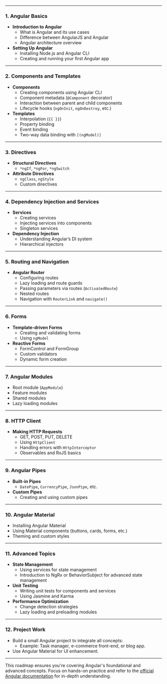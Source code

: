 
---

### **1. Angular Basics**
- **Introduction to Angular**
  - What is Angular and its use cases
  - Difference between AngularJS and Angular
  - Angular architecture overview
- **Setting Up Angular**
  - Installing Node.js and Angular CLI
  - Creating and running your first Angular app

---

### **2. Components and Templates**
- **Components**
  - Creating components using Angular CLI
  - Component metadata (`@Component` decorator)
  - Interaction between parent and child components
  - Lifecycle hooks (`ngOnInit`, `ngOnDestroy`, etc.)
- **Templates**
  - Interpolation (`{{ }}`)
  - Property binding
  - Event binding
  - Two-way data binding with `[(ngModel)]`

---

### **3. Directives**
- **Structural Directives**
  - `*ngIf`, `*ngFor`, `*ngSwitch`
- **Attribute Directives**
  - `ngClass`, `ngStyle`
  - Custom directives

---

### **4. Dependency Injection and Services**
- **Services**
  - Creating services
  - Injecting services into components
  - Singleton services
- **Dependency Injection**
  - Understanding Angular’s DI system
  - Hierarchical injectors

---

### **5. Routing and Navigation**
- **Angular Router**
  - Configuring routes
  - Lazy loading and route guards
  - Passing parameters via routes (`ActivatedRoute`)
  - Nested routes
  - Navigation with `RouterLink` and `navigate()`

---

### **6. Forms**
- **Template-driven Forms**
  - Creating and validating forms
  - Using `ngModel`
- **Reactive Forms**
  - FormControl and FormGroup
  - Custom validators
  - Dynamic form creation

---

### **7. Angular Modules**
- Root module (`AppModule`)
- Feature modules
- Shared modules
- Lazy loading modules

---

### **8. HTTP Client**
- **Making HTTP Requests**
  - GET, POST, PUT, DELETE
  - Using `HttpClient`
  - Handling errors with `HttpInterceptor`
  - Observables and RxJS basics

---

### **9. Angular Pipes**
- **Built-in Pipes**
  - `DatePipe`, `CurrencyPipe`, `JsonPipe`, etc.
- **Custom Pipes**
  - Creating and using custom pipes

---

### **10. Angular Material**
- Installing Angular Material
- Using Material components (buttons, cards, forms, etc.)
- Theming and custom styles

---

### **11. Advanced Topics**
- **State Management**
  - Using services for state management
  - Introduction to NgRx or BehaviorSubject for advanced state management
- **Unit Testing**
  - Writing unit tests for components and services
  - Using Jasmine and Karma
- **Performance Optimization**
  - Change detection strategies
  - Lazy loading and preloading modules

---

### **12. Project Work**
- Build a small Angular project to integrate all concepts:
  - Example: Task manager, e-commerce front-end, or blog app.
- Use Angular Material for UI enhancement.

---

This roadmap ensures you're covering Angular's foundational and advanced concepts. Focus on hands-on practice and refer to the [official Angular documentation](https://angular.io/docs) for in-depth understanding.